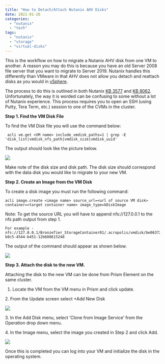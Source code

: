 ```yaml
---
title: "How to Detach/Attach Nutanix AHV Disks"
date: 2021-01-26
categories: 
  - "nutanix"
  - "tech"
tags: 
  - "nutanix"
  - "storage"
  - "virtual-disks"
---
```


This is the workflow on how to migrate a Nutanix AHV disk from one VM to another. A reason you may do this is because you have an old Server 2008 file server that you want to migrate to Server 2019. Nutanix handles this differently than VMware in that AHV does not allow you detach and reattach disks as you would in [vSphere](https://www.altaro.com/vmware/how-to-clone-vms-vcenter/).

The process to do this is outlined in both Nutanix [KB 3577](https://portal.nutanix.com/page/documents/kbs/details?targetId=kA032000000PMcKCAW) and [KB 8062](https://portal.nutanix.com/page/documents/kbs/details?targetId=kA00e000000Cr6CCAS). Unfortunately, the way it is worded can be confusing to some without a lot of Nutanix experience. This process requires you to open an SSH (using Putty, Tera Term, etc.) session to one of the CVMs in the cluster.  

**Step 1. Find the VM Disk File**

To find the VM Disk file you will use the command below:

```
 acli vm.get <VM name> include_vmdisk_paths=1 | grep -E 'disk_list|vmdisk_nfs_path|vmdisk_size|vmdisk_uuid'
```

The output should look like the picture below.

[![](https://sherifalghali.com/wp-content/uploads/2021/01/DiskList-1-1024x186.png)](https://sherifalghali.com/wp-content/uploads/2021/01/DiskList-1.png)

Make note of the disk size and disk path. The disk size should correspond with the data disk you would like to migrate to your new VM.

**Step 2. Create an Image from the VM Disk**

To create a disk image you must run the following command:

```
acli image.create <image name> source_url=<url of source VM disk> container=<target container name> image_type=kDiskImage
```

Note: To get the source URL you will have to append nfs://127.0.0.1 to the nfs path output from step 1.

```
For example - nfs://127.0.0.1/BronzeTier_StorageContainer01/.acropolis/vmdisk/be06372a-b8c5-4544-b451-12b608615248  
```

The output of the command should appear as shown below.

[![](https://sherifalghali.com/wp-content/uploads/2021/01/ImageCreate-1-1024x79.png)](https://sherifalghali.com/wp-content/uploads/2021/01/ImageCreate-1.png)

**Step 3. Attach the disk to the new VM.**

Attaching the disk to the new VM can be done from Prism Element on the same cluster.

1. Locate the VM from the VM menu in Prism and click update.

2\. From the Update screen select +Add New Disk

[![](https://sherifalghali.com/wp-content/uploads/2021/01/Update-AddDisk-1.jpg)](https://sherifalghali.com/wp-content/uploads/2021/01/Update-AddDisk-1.jpg)

3\. In the Add Disk menu, select ‘Clone from Image Service’ from the Operation drop down menu.

4\. In the Image menu, select the image you created in Step 2 and click Add.

[![](https://sherifalghali.com/wp-content/uploads/2021/01/AddDisk-ImageClone-1.jpg)](https://sherifalghali.com/wp-content/uploads/2021/01/AddDisk-ImageClone-1.jpg)

Once this is completed you can log into your VM and initialize the disk in the operating system.
